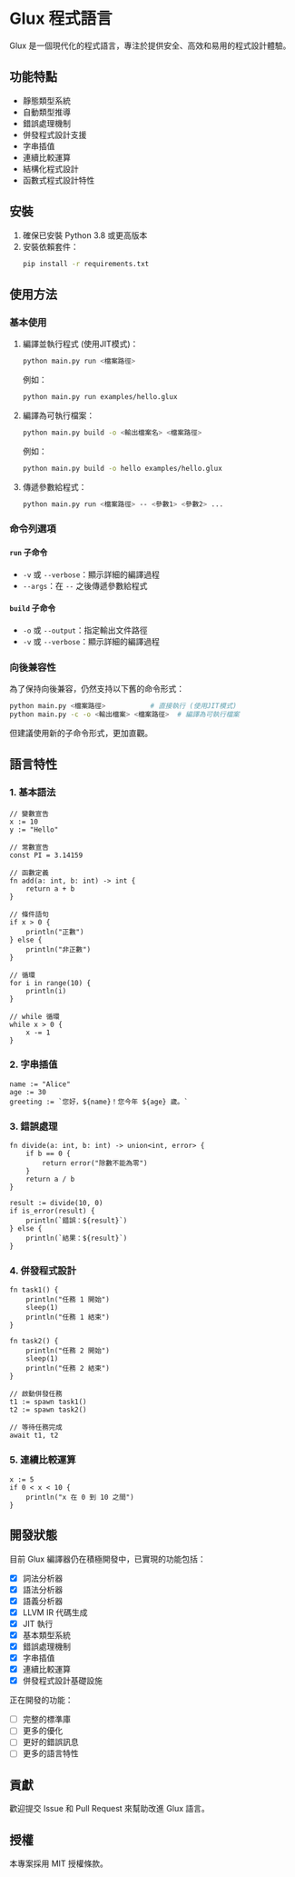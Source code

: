 # Glux 程式語言

Glux 是一個現代化的程式語言，專注於提供安全、高效和易用的程式設計體驗。

## 功能特點

- 靜態類型系統
- 自動類型推導
- 錯誤處理機制
- 併發程式設計支援
- 字串插值
- 連續比較運算
- 結構化程式設計
- 函數式程式設計特性

## 安裝

1. 確保已安裝 Python 3.8 或更高版本
2. 安裝依賴套件：
   ```bash
   pip install -r requirements.txt
   ```

## 使用方法

### 基本使用

1. 編譯並執行程式 (使用JIT模式)：
   ```bash
   python main.py run <檔案路徑>
   ```
   例如：
   ```bash
   python main.py run examples/hello.glux
   ```

2. 編譯為可執行檔案：
   ```bash
   python main.py build -o <輸出檔案名> <檔案路徑>
   ```
   例如：
   ```bash
   python main.py build -o hello examples/hello.glux
   ```

3. 傳遞參數給程式：
   ```bash
   python main.py run <檔案路徑> -- <參數1> <參數2> ...
   ```

### 命令列選項

#### `run` 子命令
- `-v` 或 `--verbose`：顯示詳細的編譯過程
- `--args`：在 `--` 之後傳遞參數給程式

#### `build` 子命令
- `-o` 或 `--output`：指定輸出文件路徑
- `-v` 或 `--verbose`：顯示詳細的編譯過程

### 向後兼容性

為了保持向後兼容，仍然支持以下舊的命令形式：

```bash
python main.py <檔案路徑>           # 直接執行 (使用JIT模式)
python main.py -c -o <輸出檔案> <檔案路徑>  # 編譯為可執行檔案
```

但建議使用新的子命令形式，更加直觀。

## 語言特性

### 1. 基本語法

```glux
// 變數宣告
x := 10
y := "Hello"

// 常數宣告
const PI = 3.14159

// 函數定義
fn add(a: int, b: int) -> int {
    return a + b
}

// 條件語句
if x > 0 {
    println("正數")
} else {
    println("非正數")
}

// 循環
for i in range(10) {
    println(i)
}

// while 循環
while x > 0 {
    x -= 1
}
```

### 2. 字串插值

```glux
name := "Alice"
age := 30
greeting := `您好，${name}！您今年 ${age} 歲。`
```

### 3. 錯誤處理

```glux
fn divide(a: int, b: int) -> union<int, error> {
    if b == 0 {
        return error("除數不能為零")
    }
    return a / b
}

result := divide(10, 0)
if is_error(result) {
    println(`錯誤：${result}`)
} else {
    println(`結果：${result}`)
}
```

### 4. 併發程式設計

```glux
fn task1() {
    println("任務 1 開始")
    sleep(1)
    println("任務 1 結束")
}

fn task2() {
    println("任務 2 開始")
    sleep(1)
    println("任務 2 結束")
}

// 啟動併發任務
t1 := spawn task1()
t2 := spawn task2()

// 等待任務完成
await t1, t2
```

### 5. 連續比較運算

```glux
x := 5
if 0 < x < 10 {
    println("x 在 0 到 10 之間")
}
```

## 開發狀態

目前 Glux 編譯器仍在積極開發中，已實現的功能包括：

- [x] 詞法分析器
- [x] 語法分析器
- [x] 語義分析器
- [x] LLVM IR 代碼生成
- [x] JIT 執行
- [x] 基本類型系統
- [x] 錯誤處理機制
- [x] 字串插值
- [x] 連續比較運算
- [x] 併發程式設計基礎設施

正在開發的功能：

- [ ] 完整的標準庫
- [ ] 更多的優化
- [ ] 更好的錯誤訊息
- [ ] 更多的語言特性

## 貢獻

歡迎提交 Issue 和 Pull Request 來幫助改進 Glux 語言。

## 授權

本專案採用 MIT 授權條款。